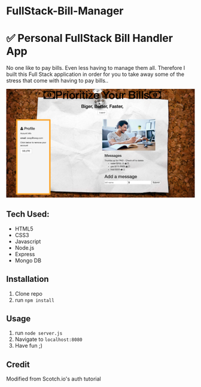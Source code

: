 # FullStack-Bill-Manager

# ✅ Personal FullStack Bill Handler App
No one like to pay bills.  Even less having to manage them all.  Therefore I built this Full Stack application in order for you to take away some of the stress that come with having to pay bills..

![alt text](appScreenShot.png)


## Tech Used:
- HTML5
- CSS3
- Javascript
- Node.js
- Express
- Mongo DB

## Installation

1. Clone repo
2. run `npm install`

## Usage

1. run `node server.js`
2. Navigate to `localhost:8080`
3. Have fun ;)

## Credit

Modified from Scotch.io's auth tutorial
